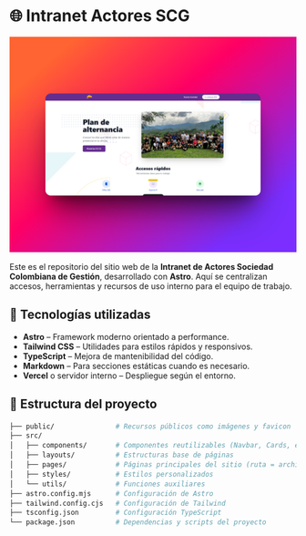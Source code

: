# 🌐 Intranet Actores SCG

![Vista previa de la Intranet](./public/preview.png)

Este es el repositorio del sitio web de la **Intranet de Actores Sociedad Colombiana de Gestión**, desarrollado con **Astro**. Aquí se centralizan accesos, herramientas y recursos de uso interno para el equipo de trabajo.

## 🚀 Tecnologías utilizadas

- **Astro** – Framework moderno orientado a performance.
- **Tailwind CSS** – Utilidades para estilos rápidos y responsivos.
- **TypeScript** – Mejora de mantenibilidad del código.
- **Markdown** – Para secciones estáticas cuando es necesario.
- **Vercel** o servidor interno – Despliegue según el entorno.

## 📁 Estructura del proyecto

```bash
├── public/               # Recursos públicos como imágenes y favicon
├── src/
│   ├── components/       # Componentes reutilizables (Navbar, Cards, etc.)
│   ├── layouts/          # Estructuras base de páginas
│   ├── pages/            # Páginas principales del sitio (ruta = archivo)
│   ├── styles/           # Estilos personalizados
│   └── utils/            # Funciones auxiliares
├── astro.config.mjs      # Configuración de Astro
├── tailwind.config.cjs   # Configuración de Tailwind
├── tsconfig.json         # Configuración TypeScript
└── package.json          # Dependencias y scripts del proyecto